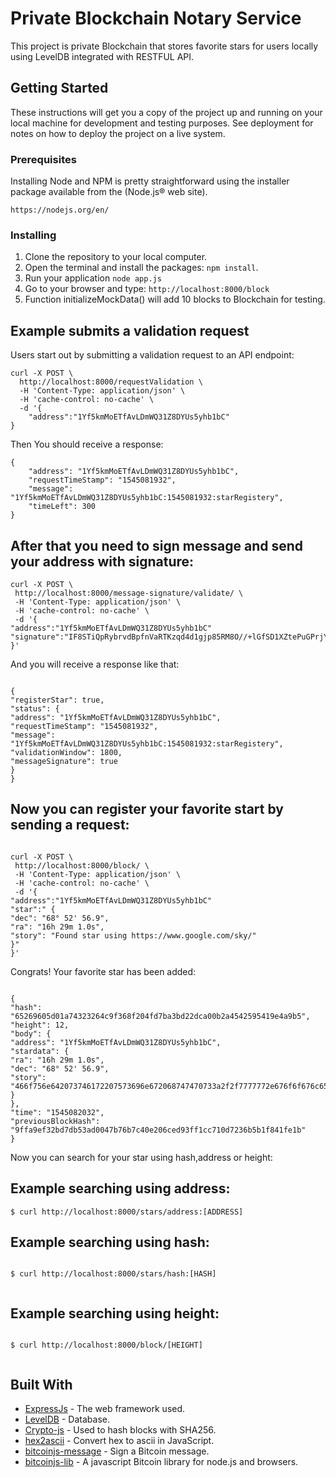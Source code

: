 # Private Blockchain Notary Service

This project is private Blockchain that stores favorite stars for users locally using LevelDB integrated with RESTFUL API.

## Getting Started

These instructions will get you a copy of the project up and running on your local machine for development and testing purposes. See deployment for notes on how to deploy the project on a live system.

### Prerequisites

Installing Node and NPM is pretty straightforward using the installer package available from the (Node.js® web site).

```
https://nodejs.org/en/
```

### Installing

1. Clone the repository to your local computer.
2. Open the terminal and install the packages: `npm install`.
3. Run your application `node app.js`
4. Go to your browser and type: `http://localhost:8000/block`
5. Function initializeMockData() will add 10 blocks to Blockchain for testing.

## Example submits a validation request

Users start out by submitting a validation request to an API endpoint:

```
curl -X POST \
  http://localhost:8000/requestValidation \
  -H 'Content-Type: application/json' \
  -H 'cache-control: no-cache' \
  -d '{
    "address":"1Yf5kmMoETfAvLDmWQ31Z8DYUs5yhb1bC"
}

```

Then You should receive a response:

```
{
    "address": "1Yf5kmMoETfAvLDmWQ31Z8DYUs5yhb1bC",
    "requestTimeStamp": "1545081932",
    "message": "1Yf5kmMoETfAvLDmWQ31Z8DYUs5yhb1bC:1545081932:starRegistery",
    "timeLeft": 300
}
```

## After that you need to sign message and send your address with signature:

```
curl -X POST \
 http://localhost:8000/message-signature/validate/ \
 -H 'Content-Type: application/json' \
 -H 'cache-control: no-cache' \
 -d '{
"address":"1Yf5kmMoETfAvLDmWQ31Z8DYUs5yhb1bC"
"signature":"IF8STiQpRybrvdBpfnVaRTKzqd4d1gjp85RM8O//+lGfSD1XZtePuGPrjYGHQSVEEqau+tyCnGQf1Bo1b4uLgYM="
}'

```

And you will receive a response like that:

```

{
"registerStar": true,
"status": {
"address": "1Yf5kmMoETfAvLDmWQ31Z8DYUs5yhb1bC",
"requestTimeStamp": "1545081932",
"message": "1Yf5kmMoETfAvLDmWQ31Z8DYUs5yhb1bC:1545081932:starRegistery",
"validationWindow": 1800,
"messageSignature": true
}
}

```

## Now you can register your favorite start by sending a request:

```

curl -X POST \
 http://localhost:8000/block/ \
 -H 'Content-Type: application/json' \
 -H 'cache-control: no-cache' \
 -d '{
"address":"1Yf5kmMoETfAvLDmWQ31Z8DYUs5yhb1bC"
"star":" {
"dec": "68° 52' 56.9",
"ra": "16h 29m 1.0s",
"story": "Found star using https://www.google.com/sky/"
}"
}'

```

Congrats! Your favorite star has been added:

```

{
"hash": "65269605d01a74323264c9f368f204fd7ba3bd22dca00b2a4542595419e4a9b5",
"height": 12,
"body": {
"address": "1Yf5kmMoETfAvLDmWQ31Z8DYUs5yhb1bC",
"stardata": {
"ra": "16h 29m 1.0s",
"dec": "68° 52' 56.9",
"story": "466f756e642073746172207573696e672068747470733a2f2f7777772e676f6f676c652e636f6d2f736b792f"
}
},
"time": "1545082032",
"previousBlockHash": "9ffa9ef32bd7db53ad0047b76b7c40e206ced93ff1cc710d7236b5b1f841fe1b"
}

```

Now you can search for your star using hash,address or height:

## Example searching using address:

```
$ curl http://localhost:8000/stars/address:[ADDRESS]

```

## Example searching using hash:

```

$ curl http://localhost:8000/stars/hash:[HASH]


```

## Example searching using height:

```

$ curl http://localhost:8000/block/[HEIGHT]


```

## Built With

- [ExpressJs](https://expressjs.com) - The web framework used.
- [LevelDB](http://leveldb.org/) - Database.
- [Crypto-js](https://www.npmjs.com/package/crypto-js) - Used to hash blocks with SHA256.
- [hex2ascii](https://www.npmjs.com/package/hex2ascii) - Convert hex to ascii in JavaScript.
- [bitcoinjs-message](https://www.npmjs.com/package/bitcoinjs-message) - Sign a Bitcoin message.
- [bitcoinjs-lib](https://www.npmjs.com/package/bitcoinjs-lib) - A javascript Bitcoin library for node.js and browsers.

```

```
